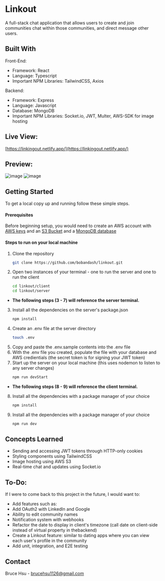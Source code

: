 # Linkout
A full-stack chat application that allows users to create and join communities chat within those communities, and direct message other users.

## Built With
Front-End:
- Framework: React
- Language: Typescript
- Important NPM Libraries: TailwindCSS, Axios
  
Backend:
- Framework: Express
- Language: Javascript
- Database: MongoDB
- Important NPM Libraries: Socket.io, JWT, Multer, AWS-SDK for image hosting

## Live View:
[https://linkingout.netlify.app/](https://linkingout.netlify.app/)

## Preview:
![image](https://github.com/bobandash/linkout/assets/74850332/24835838-70d7-4563-8196-009a820bf8ba)
![image](https://github.com/bobandash/linkout/assets/74850332/03569857-76e8-451c-a909-0ea5bbe30b65)

## Getting Started
To get a local copy up and running follow these simple steps.
#### Prerequisites
Before beginning setup, you would need to create an AWS account with [AWS keys](https://medium.com/@jannden/how-to-get-aws-access-keys-81cad0366418) and an [S3 Bucket](https://docs.aws.amazon.com/AmazonS3/latest/userguide/creating-bucket.html) and a [MongoDB database](https://www.mongodb.com/resources/products/fundamentals/create-database)

#### Steps to run on your local machine
1. Clone the repository
    ```sh
    git clone https://github.com/bobandash/linkout.git
    ```
2. Open two instances of your terminal - one to run the server and one to run the client
    ```sh
    cd linkout/client
    cd linkout/server
    ```
-  **The following steps (3 - 7) will reference the server terminal.**
3. Install all the dependencies on the server's package.json
    ```sh
    npm install
    ```
4. Create an .env file at the server directory
    ```sh
    touch .env
    ```
5. Copy and paste the .env.sample contents into the .env file
6. With the .env file you created, populate the file with your database and AWS credientials (the secret token is for signing your JWT token)
7. Start up the server on your local machine (this uses nodemon to listen to any server changes)
    ```sh
    npm run devStart
    ```
-  **The following steps (8 - 9) will reference the client terminal.**
8. Install all the dependencies with a package manager of your choice
    ```sh
    npm install
    ```
9. Install all the dependencies with a package manager of your choice
    ```sh
    npm run dev
    ```

## Concepts Learned
- Sending and accessing JWT tokens through HTTP-only cookies
- Styling components using TailwindCSS
- Image hosting using AWS S3
- Real-time chat and updates using Socket.io

## To-Do:
If I were to come back to this project in the future, I would want to:
- Add features such as:
- Add OAuth2 with LinkedIn and Google
- Ability to edit community names
- Notification system with webhooks
- Refactor the date to display in client's timezone (call date on client-side instead of virtual property in thebackend)
- Create a Linkout feature: similar to dating apps where you can view each user's profile in the community
- Add unit, integration, and E2E testing

## Contact
Bruce Hsu - brucehsu1126@gmail.com

